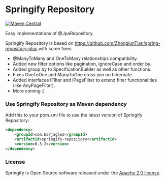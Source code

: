 # Springify Repository #

[![Maven Central](https://img.shields.io/maven-central/v/com.borjaglez/springify-repository.svg?label=Maven%20Central)](https://search.maven.org/search?q=g:%22com.borjaglez%22%20AND%20a:%22springify-repository%22)

Easy implementations of @JpaRepository.

Springify Repository is based on https://github.com/ZhongjunTian/spring-repository-plus with some fixes:
* @ManyToMany and OneToMany relationships compatibility.
* Added new filter options like pagination, ignoreCase and order by.
* Added group by to SpecificationBuilder as well as other functions.
* Fixes OneToOne and ManyToOne cross join on hibernate.
* Added interfaces IFilter and IPageFilter to extend filter functionalities (like AnyPageFilter).
* More coming :)

### Use Springify Repository as Maven dependency
Add this to your pom.xml file to use the latest version of Springify Repository:

```xml  
<dependency>
	<groupId>com.borjaglez</groupId>
	<artifactId>springify-repository</artifactId>
	<version>0.3.2</version>
</dependency>
```
 
### License
Springify is Open Source software released under the 
[Apache 2.0 license](https://www.apache.org/licenses/LICENSE-2.0.html).